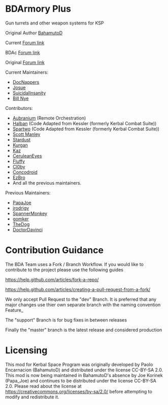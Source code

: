 BDArmory Plus
=============

Gun turrets and other weapon systems for KSP

Original Author [BahamutoD](https://github.com/BahamutoD)

Current [Forum link](https://forum.kerbalspaceprogram.com/index.php?/topic/209092-19x-112x-bdarmory-plus-bda-2022-07-23/)

BDAc [Forum link](https://forum.kerbalspaceprogram.com/index.php?/topic/184167-17x-bdarmory-continued-v130-05012019/)

Original [Forum link](http://forum.kerbalspaceprogram.com/threads/85209-BDArmory)

Current Maintainers:
- [DocNappers](https://github.com/BrettRyland)
- [Josue](https://github.com/josuenos)
- [SuicidalInsanity](https://github.com/SuicidalInsanity)
- [Bill Nye](https://github.com/BillNyeTheIE)

Contributors:
- [Aubranium](https://github.com/agoodman) (Remote Orchestration)
- [Halban](https://github.com/Halbann/) (Code Adapted from Kessler (formerly Kerbal Combat Suite))
- [Spartwo](https://github.com/Spartwo/) (Code Adapted from Kessler (formerly Kerbal Combat Suite))
- [Scott Manley](https://github.com/illectro)
- [Stardust](https://github.com/Stardust-Rapture)
- [Kurgan](https://github.com/TheKurgan)
- [Kaz]()
- [CeruleanEyes]()
- [Fluffy]()
- [Cl0by](https://github.com/Cl0by)
- [Concodroid]()
- [EzBro]()
- And all the previous maintainers.

Previous Maintainers:
- [PapaJoe](https://github.com/PapaJoesSoup)
- [jrodrigv](https://github.com/jrodrigv)
- [SpannerMonkey](https://github.com/SpannerMonkey)
- [gomker](https://github.com/gomker)
- [TheDog](https://github.com/TheDogKSP)
- [DoctorDavinci](https://github.com/DoctorDavinci)

Contribution Guidance
========
The BDA Team uses a Fork / Branch Workflow. If you would like to contribute to the project please use the following guides 

https://help.github.com/articles/fork-a-repo/

https://help.github.com/articles/creating-a-pull-request-from-a-fork/

We only accept Pull Request to the "dev" Branch. 
It is preferred that any major changes use thier own separate branch with the naming convention Feature_<feature description>

The "support" Branch is for bug fixes in between releases 

Finally the "master" branch is the latest release and considered production

Licensing
========
This mod for Kerbal Space Program was originally developed by Paolo Encarnacion (BahamutoD) and distributed under the license CC-BY-SA 2.0.
This mod is now being maintained in BahamutoD's absence by Joe Korinek (Papa_Joe) and continues to be distributed under the license CC-BY-SA 2.0.
Please read about the license at
https://creativecommons.org/licenses/by-sa/2.0/
before attempting to modify and redistribute it.
